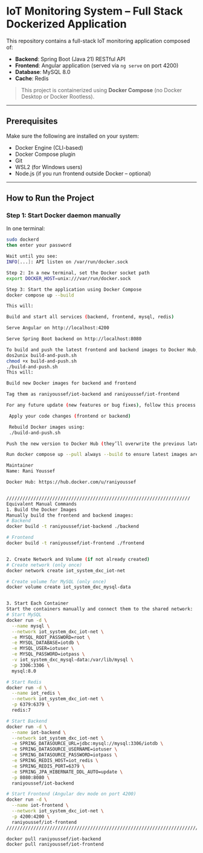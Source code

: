 #  IoT Monitoring System – Full Stack Dockerized Application

This repository contains a full-stack IoT monitoring application composed of:

- **Backend**: Spring Boot (Java 21) RESTful API
- **Frontend**: Angular application (served via `ng serve` on port 4200)
- **Database**: MySQL 8.0
- **Cache**: Redis

> This project is containerized using **Docker Compose** (no Docker Desktop or Docker Rootless).

---

## Prerequisites

Make sure the following are installed on your system:

- Docker Engine (CLI-based)
- Docker Compose plugin
- Git
- WSL2 (for Windows users)
- Node.js (if you run frontend outside Docker – optional)

---

##  How to Run the Project

### Step 1: Start Docker daemon manually

In one terminal:
```bash
sudo dockerd
then enter your password 

Wait until you see:
INFO[...]: API listen on /var/run/docker.sock

Step 2: In a new terminal, set the Docker socket path
export DOCKER_HOST=unix:///var/run/docker.sock

Step 3: Start the application using Docker Compose
docker compose up --build

This will:

Build and start all services (backend, frontend, mysql, redis)

Serve Angular on http://localhost:4200

Serve Spring Boot backend on http://localhost:8080

To build and push the latest frontend and backend images to Docker Hub, use the provided shell script:
dos2unix build-and-push.sh
chmod +x build-and-push.sh
./build-and-push.sh
This will:

Build new Docker images for backend and frontend

Tag them as raniyoussef/iot-backend and raniyoussef/iot-frontend

For any future update (new features or bug fixes), follow this process:

 Apply your code changes (frontend or backend)

 Rebuild Docker images using:
 ./build-and-push.sh

Push the new version to Docker Hub (they’ll overwrite the previous latest tag)

Run docker compose up --pull always --build to ensure latest images are used

Maintainer
Name: Rani Youssef

Docker Hub: https://hub.docker.com/u/raniyoussef


////////////////////////////////////////////////////////////////////
Equivalent Manual Commands
1. Build the Docker Images
Manually build the frontend and backend images:
# Backend
docker build -t raniyoussef/iot-backend ./backend

# Frontend
docker build -t raniyoussef/iot-frontend ./frontend


2. Create Network and Volume (if not already created)
# Create network (only once)
docker network create iot_system_dxc_iot-net

# Create volume for MySQL (only once)
docker volume create iot_system_dxc_mysql-data


3. Start Each Container
Start the containers manually and connect them to the shared network:
# Start MySQL
docker run -d \
  --name mysql \
  --network iot_system_dxc_iot-net \
  -e MYSQL_ROOT_PASSWORD=root \
  -e MYSQL_DATABASE=iotdb \
  -e MYSQL_USER=iotuser \
  -e MYSQL_PASSWORD=iotpass \
  -v iot_system_dxc_mysql-data:/var/lib/mysql \
  -p 3306:3306 \
  mysql:8.0

# Start Redis
docker run -d \
  --name iot_redis \
  --network iot_system_dxc_iot-net \
  -p 6379:6379 \
  redis:7

# Start Backend
docker run -d \
  --name iot-backend \
  --network iot_system_dxc_iot-net \
  -e SPRING_DATASOURCE_URL=jdbc:mysql://mysql:3306/iotdb \
  -e SPRING_DATASOURCE_USERNAME=iotuser \
  -e SPRING_DATASOURCE_PASSWORD=iotpass \
  -e SPRING_REDIS_HOST=iot_redis \
  -e SPRING_REDIS_PORT=6379 \
  -e SPRING_JPA_HIBERNATE_DDL_AUTO=update \
  -p 8080:8080 \
  raniyoussef/iot-backend

# Start Frontend (Angular dev mode on port 4200)
docker run -d \
  --name iot-frontend \
  --network iot_system_dxc_iot-net \
  -p 4200:4200 \
  raniyoussef/iot-frontend
///////////////////////////////////////////////////////////////////////////////

docker pull raniyoussef/iot-backend
docker pull raniyoussef/iot-frontend




